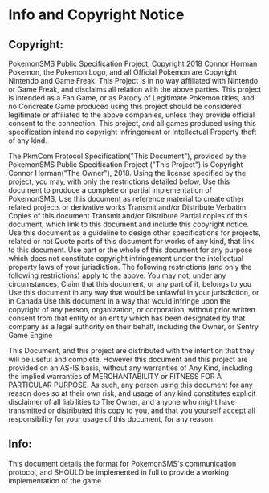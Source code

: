 <h1>Info and Copyright Notice</h1>

<h2>Copyright:</h2>
PokemonSMS Public Specification Project, Copyright 2018 Connor Horman
Pokemon, the Pokemon Logo, and all Official Pokemon are Copyright Nintendo and Game Freak. This Project is in no way affiliated with Nintendo or Game Freak, and disclaims all relation with the above parties. This project is intended as a Fan Game, or as Parody of Legitimate Pokemon titles, and no Concreate Game produced using this project should be considered legitimate or affiliated to the above companies, unless they provide official consent to the connection. This project, and all games produced using this specification intend no copyright infringement or Intellectual Property theft of any kind.

The PkmCom Protocol Specification("This Document"), provided by the PokemonSMS Public Specification Project ("This Project") is Copyright Connor Horman("The Owner"), 2018. 
Using the license specified by the project, you may, with only the restrictions detailed below,
 Use this document to produce a complete or partial implementation of PokemonSMS, 
Use this document as reference material to create other related projects or derivative works
Transmit and/or Distribute Verbatim Copies of this document
Transmit and/or Distribute Partial copies of this document, which link to this document and include this copyright notice.
Use this document as a guideline to design other specifications for projects, related or not
Quote parts of this document for works of any kind, that link to this document.
Use part or the whole of this document for any purpose which does not constitute copyright infringement under the intellectual property laws of your jurisdiction.
The following restrictions (and only the following restrictions) apply to the above:
You may not, under any circumstances, 
Claim that this document, or any part of it, belongs to you
Use this document in any way that would be unlawful in your jurisdiction, or in Canada
Use this document in a way that would infringe upon the copyright of any person, organization, or corporation, without prior written consent from that entity or an entity which has been designated by that company as a legal authority on their behalf, including the Owner, or Sentry Game Engine

  This Document, and this project are distributed with the intention that they will be useful and complete. However this document and this project are provided on an AS-IS basis, without any warranties of Any Kind, including the implied warranties of MERCHANTABILITY or FITNESS FOR A PARTICULAR PURPOSE. As such, any person using this document for any reason does so at their own risk, and usage of any kind constitutes explicit disclaimer of all liabilities to The Owner, and anyone who might have transmitted or distributed this copy to you, and that you yourself accept all responsibility for your usage of this document, for any reason.

<h2>Info:</h2>
This document details the format for PokemonSMS's communication protocol, and SHOULD be implemented in full to provide a working implementation of the game. 
